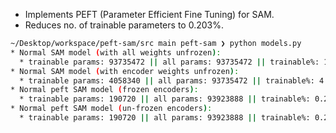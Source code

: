 - Implements PEFT (Parameter Efficient Fine Tuning) for SAM.
- Reduces no. of trainable parameters to 0.203%.

```bash
~/Desktop/workspace/peft-sam/src main peft-sam ❯ python models.py 
* Normal SAM model (with all weights unfrozen):
  * trainable params: 93735472 || all params: 93735472 || trainable%: 100.000%
* Normal SAM model (with encoder weights unfrozen):
  * trainable params: 4058340 || all params: 93735472 || trainable%: 4.330%
* Normal peft SAM model (frozen encoders):
  * trainable params: 190720 || all params: 93923888 || trainable%: 0.203%
* Normal peft SAM model (un-frozen encoders):
  * trainable params: 190720 || all params: 93923888 || trainable%: 0.203%
```
